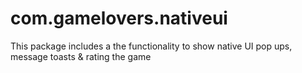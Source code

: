 # com.gamelovers.nativeui
This package includes a the functionality to show native UI pop ups, message toasts &amp; rating the game
